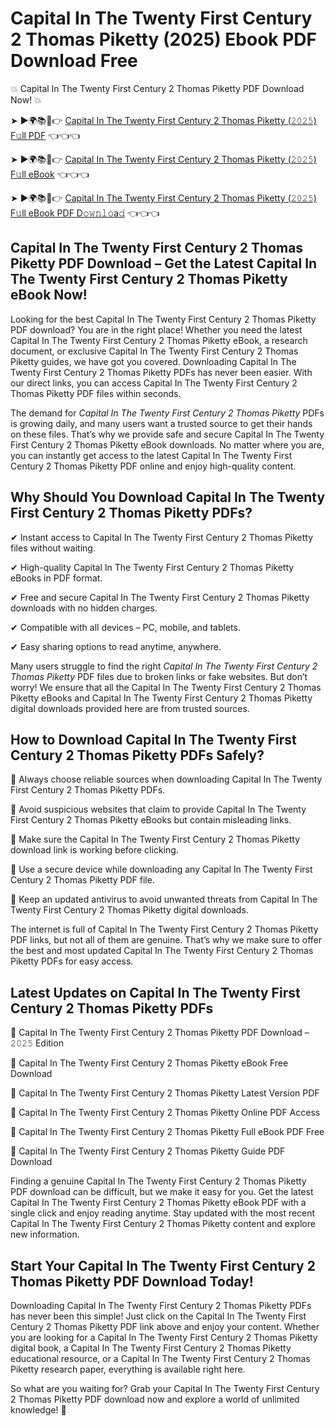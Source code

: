 # Capital In The Twenty First Century 2 Thomas Piketty (2025) Ebook PDF Download Free

💥 Capital In The Twenty First Century 2 Thomas Piketty PDF Download Now! 💥

➤ ►🌍📚📱👉 [Capital In The Twenty First Century 2 Thomas Piketty (𝟸𝟶𝟸𝟻) F𝚞ll PDF](https://getpdf.xyz/capital-in-the-twenty-first-century-2-thomas-piketty) 👈👈👈


➤ ►🌍📚📱👉 [Capital In The Twenty First Century 2 Thomas Piketty (𝟸𝟶𝟸𝟻) F𝚞ll eBook](https://getpdf.xyz/capital-in-the-twenty-first-century-2-thomas-piketty) 👈👈👈


➤ ►🌍📚📱👉 [Capital In The Twenty First Century 2 Thomas Piketty (𝟸𝟶𝟸𝟻) F𝚞ll eBook PDF D𝚘𝚠𝚗𝚕𝚘a𝚍](https://getpdf.xyz/capital-in-the-twenty-first-century-2-thomas-piketty) 👈👈👈


## Capital In The Twenty First Century 2 Thomas Piketty PDF Download – Get the Latest Capital In The Twenty First Century 2 Thomas Piketty eBook Now!

Looking for the best Capital In The Twenty First Century 2 Thomas Piketty PDF download? You are in the right place! Whether you need the latest Capital In The Twenty First Century 2 Thomas Piketty eBook, a research document, or exclusive Capital In The Twenty First Century 2 Thomas Piketty guides, we have got you covered. Downloading Capital In The Twenty First Century 2 Thomas Piketty PDFs has never been easier. With our direct links, you can access Capital In The Twenty First Century 2 Thomas Piketty PDF files within seconds.

The demand for *Capital In The Twenty First Century 2 Thomas Piketty* PDFs is growing daily, and many users want a trusted source to get their hands on these files. That’s why we provide safe and secure Capital In The Twenty First Century 2 Thomas Piketty eBook downloads. No matter where you are, you can instantly get access to the latest Capital In The Twenty First Century 2 Thomas Piketty PDF online and enjoy high-quality content.

## Why Should You Download Capital In The Twenty First Century 2 Thomas Piketty PDFs?

✔ Instant access to Capital In The Twenty First Century 2 Thomas Piketty files without waiting.

✔ High-quality Capital In The Twenty First Century 2 Thomas Piketty eBooks in PDF format.

✔ Free and secure Capital In The Twenty First Century 2 Thomas Piketty downloads with no hidden charges.

✔ Compatible with all devices – PC, mobile, and tablets.

✔ Easy sharing options to read anytime, anywhere.

Many users struggle to find the right *Capital In The Twenty First Century 2 Thomas Piketty* PDF files due to broken links or fake websites. But don’t worry! We ensure that all the Capital In The Twenty First Century 2 Thomas Piketty eBooks and Capital In The Twenty First Century 2 Thomas Piketty digital downloads provided here are from trusted sources.

## How to Download Capital In The Twenty First Century 2 Thomas Piketty PDFs Safely?

📌 Always choose reliable sources when downloading Capital In The Twenty First Century 2 Thomas Piketty PDFs.

📌 Avoid suspicious websites that claim to provide Capital In The Twenty First Century 2 Thomas Piketty eBooks but contain misleading links.

📌 Make sure the Capital In The Twenty First Century 2 Thomas Piketty download link is working before clicking.

📌 Use a secure device while downloading any Capital In The Twenty First Century 2 Thomas Piketty PDF file.

📌 Keep an updated antivirus to avoid unwanted threats from Capital In The Twenty First Century 2 Thomas Piketty digital downloads.

The internet is full of Capital In The Twenty First Century 2 Thomas Piketty PDF links, but not all of them are genuine. That’s why we make sure to offer the best and most updated Capital In The Twenty First Century 2 Thomas Piketty PDFs for easy access.

## Latest Updates on Capital In The Twenty First Century 2 Thomas Piketty PDFs

🔹 Capital In The Twenty First Century 2 Thomas Piketty PDF Download – 𝟸𝟶𝟸𝟻 Edition

🔹 Capital In The Twenty First Century 2 Thomas Piketty eBook Free Download

🔹 Capital In The Twenty First Century 2 Thomas Piketty Latest Version PDF

🔹 Capital In The Twenty First Century 2 Thomas Piketty Online PDF Access

🔹 Capital In The Twenty First Century 2 Thomas Piketty Full eBook PDF Free

🔹 Capital In The Twenty First Century 2 Thomas Piketty Guide PDF Download

Finding a genuine Capital In The Twenty First Century 2 Thomas Piketty PDF download can be difficult, but we make it easy for you. Get the latest Capital In The Twenty First Century 2 Thomas Piketty eBook PDF with a single click and enjoy reading anytime. Stay updated with the most recent Capital In The Twenty First Century 2 Thomas Piketty content and explore new information.

## Start Your Capital In The Twenty First Century 2 Thomas Piketty PDF Download Today!

Downloading Capital In The Twenty First Century 2 Thomas Piketty PDFs has never been this simple! Just click on the Capital In The Twenty First Century 2 Thomas Piketty PDF link above and enjoy your content. Whether you are looking for a Capital In The Twenty First Century 2 Thomas Piketty digital book, a Capital In The Twenty First Century 2 Thomas Piketty educational resource, or a Capital In The Twenty First Century 2 Thomas Piketty research paper, everything is available right here.

So what are you waiting for? Grab your Capital In The Twenty First Century 2 Thomas Piketty PDF download now and explore a world of unlimited knowledge! 🚀